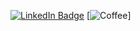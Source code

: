 [![LinkedIn Badge](https://img.shields.io/badge/LinkedIn-Profile-informational?style=flat&logo=linkedin&logoColor=white&color=0D76A8)](https://www.linkedin.com/in/shih-yu-hwang/)
[![Coffee](https://img.shields.io/badge/?style=for-the-badge&logo=buymeacoffee&logoColor=white&color=0D76A8)]